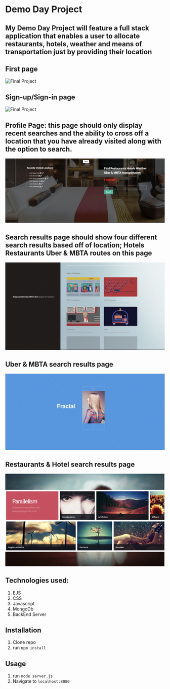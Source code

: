 # Demo Day Project

## My Demo Day Project will feature a full stack application that enables a user to allocate restaurants, hotels, weather and means of transportation just by providing their location

## First page
![Final Project](page1.jpg)
## Sign-up/Sign-in page
![Final Project](page2.jpg)
## Profile Page: this page should only display recent searches and the ability to cross off a location that you have already visited along with the option to search.
![Final Project](page3.png)
## Search results page should show four different search results based off of location; Hotels Restaurants Uber & MBTA routes on this page
![Final Project](page4.jpg)
## Uber & MBTA search results page
![Final Project](page5.jpg)
## Restaurants & Hotel search results page
![Final Project](page6.jpg)
## Technologies used:
1. EJS
2. CSS
3. Javascript
4. MongoDb
5. BackEnd Server
## Installation

1. Clone repo
2. run `npm install`

## Usage

1. run `node server.js`
2. Navigate to `localhost:8080`
